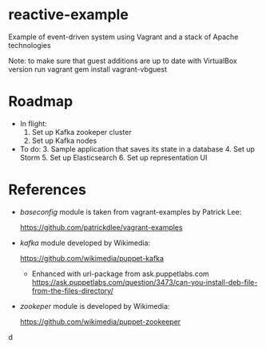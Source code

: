 reactive-example
================

Example of event-driven system using Vagrant and a stack of Apache technologies

Note: to make sure that guest additions are up to date with VirtualBox version run
 vagrant gem install vagrant-vbguest

# Roadmap
* In flight:
  1. Set up Kafka zookeper cluster
  2. Set up Kafka nodes
* To do:
  3. Sample application that saves its state in a database
  4. Set up Storm
  5. Set up Elasticsearch
  6. Set up representation UI

# References
* _baseconfig_ module is taken from vagrant-examples by Patrick Lee:

  https://github.com/patrickdlee/vagrant-examples

* _kafka_ module developed by Wikimedia:

  https://github.com/wikimedia/puppet-kafka

  * Enhanced with url-package from ask.puppetlabs.com
    https://ask.puppetlabs.com/question/3473/can-you-install-deb-file-from-the-files-directory/

* _zookeper_ module is developed by Wikimedia:

  https://github.com/wikimedia/puppet-zookeeper

d
